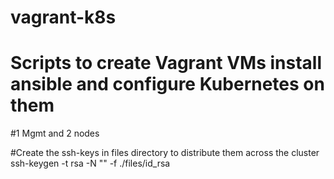 # vagrant-k8s

# Scripts to create Vagrant VMs install ansible and configure Kubernetes on them
#1 Mgmt and 2 nodes

#Create the ssh-keys in files directory to distribute them across the cluster
ssh-keygen -t rsa -N "" -f ./files/id_rsa

